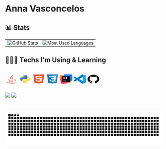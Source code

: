 # Anna Vasconcelos

## 📊 Stats
<table>
  <tr>
    <td>
      <img 
        alt="GitHub Stats" 
        height="160" 
        src="https://github-readme-stats.vercel.app/api?username=Annabdv&show_icons=true&theme=dracula&include_all_commits=true&locale=en" 
      />
    </td>
    <td>
      <img 
        alt="Most Used Languages" 
        height="160" 
        src="https://github-readme-stats.vercel.app/api/top-langs/?username=Annabdv&theme=dracula&layout=compact&custom_title=Most%20Used%20Languages&langs_count=9" 
      />
    </td>
  </tr>
</table>

## 👩🏻‍💻 Techs I'm Using & Learning

<div style="display: inline_block"><br>
  <img align="center" title="Java" alt="Anna-Java" height="30" width="40" src="https://raw.githubusercontent.com/devicons/devicon/master/icons/java/java-plain.svg">
  <img align="center" title="Python" alt="Anna-Python" height="30" width="40" src="https://raw.githubusercontent.com/devicons/devicon/master/icons/python/python-original.svg">
  <img align="center" title="HTML" alt="Anna-HTML" height="30" width="40" src="https://raw.githubusercontent.com/devicons/devicon/master/icons/html5/html5-original.svg">
  <img align="center" title="CSS" alt="Anna-CSS" height="30" width="40" src="https://raw.githubusercontent.com/devicons/devicon/master/icons/css3/css3-original.svg">
  <img align="center" title="IntelliJ IDEA" alt="Anna-Intellij" height="30" width="40" src="https://raw.githubusercontent.com/devicons/devicon/master/icons/intellij/intellij-original.svg">
  <img align="center" title="Visual Studio Code" alt="Anna-VScode" height="30" width="40" src="https://raw.githubusercontent.com/devicons/devicon/master/icons/vscode/vscode-original.svg">
  <img align="center" title="GitHub" alt="Anna-GitHub" height="30" width="40" src="https://raw.githubusercontent.com/devicons/devicon/master/icons/github/github-original.svg">
</div>

##

<div> 
  <a href="https://instagram.com/annabadv" target="_blank"><img src="https://img.shields.io/badge/-Instagram-%23E4405F?style=for-the-badge&logo=instagram&logoColor=white" target="_blank"></a>
 	<a href = "mailto:annabadv022@gmail.com"><img src="https://img.shields.io/badge/-Gmail-%23333?style=for-the-badge&logo=gmail&logoColor=white" target="_blank"></a>
  </a> 
  
</div>

#

<picture align="center">
  <source media="(prefers-color-scheme: dark)" srcset="https://raw.githubusercontent.com/Annabdv/Annabdv/output/github-contribution-grid-snake-dark.svg">
  <source media="(prefers-color-scheme: light)" srcset="https://raw.githubusercontent.com/Annabdv/Annabdv/output/github-contribution-grid-snake-dark.svg">
  <img align="center" alt="github contribution grid snake animation" src="https://raw.githubusercontent.com/Annabdv/Annabdv/output/github-contribution-grid-snake.svg">
</picture>
